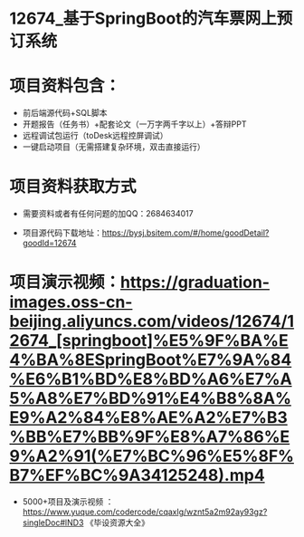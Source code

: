 
#   12674_基于SpringBoot的汽车票网上预订系统

#   项目资料包含：
*    前后端源代码+SQL脚本
*    开题报告（任务书）+配套论文（一万字两千字以上）+答辩PPT
*   远程调试包运行（toDesk远程控屏调试）
*   一键启动项目（无需搭建复杂环境，双击直接运行）


#   项目资料获取方式
*   需要资料或者有任何问题的加QQ：2684634017

*   项目源代码下载地址：https://bysj.bsitem.com/#/home/goodDetail?goodId=12674

#  项目演示视频：https://graduation-images.oss-cn-beijing.aliyuncs.com/videos/12674/12674_[springboot]%E5%9F%BA%E4%BA%8ESpringBoot%E7%9A%84%E6%B1%BD%E8%BD%A6%E7%A5%A8%E7%BD%91%E4%B8%8A%E9%A2%84%E8%AE%A2%E7%B3%BB%E7%BB%9F%E8%A7%86%E9%A2%91(%E7%BC%96%E5%8F%B7%EF%BC%9A34125248).mp4

*  5000+项目及演示视频 ：https://www.yuque.com/codercode/cqaxlg/wznt5a2m92ay93gz?singleDoc#lND3 《毕设资源大全》
